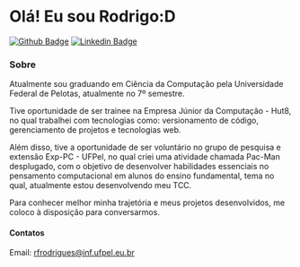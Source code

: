 # Olá! Eu sou Rodrigo:D

[![Github Badge](https://img.shields.io/badge/-Github-000?style=flat-square&logo=Github&logoColor=white&link=https://https://github.com/rferreirarodrigues)](https://github.com/rferreirarodrigues)
[![Linkedin Badge](https://img.shields.io/badge/-LinkedIn-blue?style=flat-square&logo=Linkedin&logoColor=white&link=https://www.linkedin.com/in/rodrigo-rodrigues-534039206/)](https://www.linkedin.com/in/rodrigo-rodrigues-534039206/)

### Sobre
Atualmente sou graduando em Ciência da Computação pela Universidade Federal de Pelotas, atualmente no 7º semestre.

Tive oportunidade de ser trainee na Empresa Júnior da Computação - Hut8, no qual trabalhei com tecnologias como: versionamento de código, gerenciamento de projetos e tecnologias web.

Além disso, tive a oportunidade de ser voluntário no grupo de pesquisa e extensão Exp-PC - UFPel, no qual criei uma atividade chamada Pac-Man desplugado, com o objetivo de desenvolver habilidades essenciais no pensamento computacional em alunos do ensino fundamental, tema no qual, atualmente estou desenvolvendo meu TCC.

Para conhecer melhor minha trajetória e meus projetos desenvolvidos, me coloco à disposição para conversarmos.

#### Contatos
Email: rfrodrigues@inf.ufpel.eu.br
